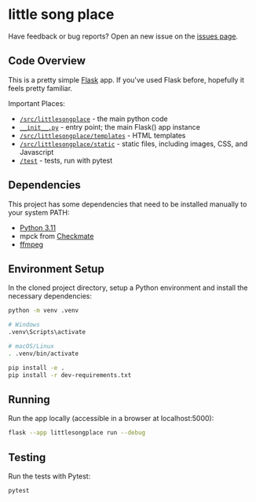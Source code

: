 # little song place
Have feedback or bug reports?  Open an new issue on the
[issues page](https://github.com/cfulljames/littlesongplace/issues).

## Code Overview
This is a pretty simple [Flask](https://flask.palletsproject.com) app.  If
you've used Flask before, hopefully it feels pretty familiar.

Important Places:
- [`/src/littlesongplace`](/src/littlesongplace) - the main python code
- [`__init__.py`](/src/littlesongplace/__init__.py) - entry point; the main Flask() app instance
- [`/src/littlesongplace/templates`](/src/littlesongplace/templates) - HTML templates
- [`/src/littlesongplace/static`](/src/littlesongplace/static) - static files, including images, CSS, and Javascript
- [`/test`](/test) - tests, run with pytest

## Dependencies
This project has some dependencies that need to be installed manually to your system PATH:
- [Python 3.11](https://python.org)
- mpck from [Checkmate](https://github.com/Sjord/checkmate)
- [ffmpeg](https://ffmpeg.org/)

## Environment Setup
In the cloned project directory, setup a Python environment and install the
necessary dependencies:
``` sh
python -m venv .venv

# Windows
.venv\Scripts\activate

# macOS/Linux
. .venv/bin/activate

pip install -e .
pip install -r dev-requirements.txt
```

## Running
Run the app locally (accessible in a browser at localhost:5000):
``` sh
flask --app littlesongplace run --debug
```

## Testing
Run the tests with Pytest:
``` sh
pytest
```
